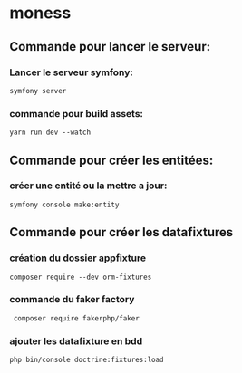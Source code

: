 # moness

## Commande pour lancer le serveur:

### Lancer le serveur symfony:
    symfony server

### commande pour build assets:
    yarn run dev --watch

## Commande pour créer les entitées:

### créer une entité ou la mettre a jour:
    symfony console make:entity

## Commande pour créer les datafixtures

### création du dossier appfixture
    composer require --dev orm-fixtures

### commande du faker factory
     composer require fakerphp/faker

### ajouter les datafixture en bdd
    php bin/console doctrine:fixtures:load
